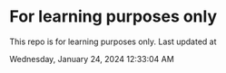 # For learning purposes only
This repo is for learning purposes only.
Last updated at

Wednesday, January 24, 2024 12:33:04 AM

